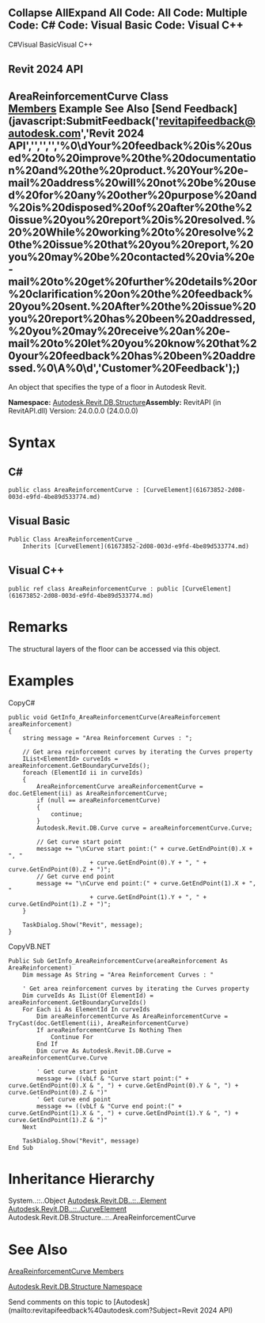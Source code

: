 ﻿

Collapse AllExpand All Code: All Code: Multiple Code: C# Code: Visual Basic Code: Visual C++   
---  
  
C#Visual BasicVisual C++

Revit 2024 API  
---  
AreaReinforcementCurve Class  
[Members](3963cca4-c83c-7ef9-734b-0602abd3162b.md) Example See Also [Send Feedback](javascript:SubmitFeedback\('revitapifeedback@autodesk.com','Revit 2024 API','','','','%0\\dYour%20feedback%20is%20used%20to%20improve%20the%20documentation%20and%20the%20product.%20Your%20e-mail%20address%20will%20not%20be%20used%20for%20any%20other%20purpose%20and%20is%20disposed%20of%20after%20the%20issue%20you%20report%20is%20resolved.%20%20While%20working%20to%20resolve%20the%20issue%20that%20you%20report,%20you%20may%20be%20contacted%20via%20e-mail%20to%20get%20further%20details%20or%20clarification%20on%20the%20feedback%20you%20sent.%20After%20the%20issue%20you%20report%20has%20been%20addressed,%20you%20may%20receive%20an%20e-mail%20to%20let%20you%20know%20that%20your%20feedback%20has%20been%20addressed.%0\\A%0\\d','Customer%20Feedback'\);)  
---  
  
An object that specifies the type of a floor in Autodesk Revit.

**Namespace:** [Autodesk.Revit.DB.Structure](d586b341-f687-9d90-e96d-255806b7d4fc.md)**Assembly:** RevitAPI (in RevitAPI.dll) Version: 24.0.0.0 (24.0.0.0)

# Syntax

C#  
---  
      
    
    public class AreaReinforcementCurve : [CurveElement](61673852-2d08-003d-e9fd-4be89d533774.md)  
  
Visual Basic  
---  
      
    
    Public Class AreaReinforcementCurve _
    	Inherits [CurveElement](61673852-2d08-003d-e9fd-4be89d533774.md)  
  
Visual C++  
---  
      
    
    public ref class AreaReinforcementCurve : public [CurveElement](61673852-2d08-003d-e9fd-4be89d533774.md)  
  
# Remarks

The structural layers of the floor can be accessed via this object.

# Examples

CopyC#
    
    
    public void GetInfo_AreaReinforcementCurve(AreaReinforcement areaReinforcement)
    {
        string message = "Area Reinforcement Curves : ";
    
        // Get area reinforcement curves by iterating the Curves property
        IList<ElementId> curveIds = areaReinforcement.GetBoundaryCurveIds();
        foreach (ElementId ii in curveIds)
        {
            AreaReinforcementCurve areaReinforcementCurve = doc.GetElement(ii) as AreaReinforcementCurve;
            if (null == areaReinforcementCurve)
            {
                continue;
            }
            Autodesk.Revit.DB.Curve curve = areaReinforcementCurve.Curve;
    
            // Get curve start point
            message += "\nCurve start point:(" + curve.GetEndPoint(0).X + ", "
                           + curve.GetEndPoint(0).Y + ", " + curve.GetEndPoint(0).Z + ")";
            // Get curve end point
            message += "\nCurve end point:(" + curve.GetEndPoint(1).X + ", "
                           + curve.GetEndPoint(1).Y + ", " + curve.GetEndPoint(1).Z + ")";
        }
    
        TaskDialog.Show("Revit", message);
    }

CopyVB.NET
    
    
    Public Sub GetInfo_AreaReinforcementCurve(areaReinforcement As AreaReinforcement)
        Dim message As String = "Area Reinforcement Curves : "
    
        ' Get area reinforcement curves by iterating the Curves property
        Dim curveIds As IList(Of ElementId) = areaReinforcement.GetBoundaryCurveIds()
        For Each ii As ElementId In curveIds
            Dim areaReinforcementCurve As AreaReinforcementCurve = TryCast(doc.GetElement(ii), AreaReinforcementCurve)
            If areaReinforcementCurve Is Nothing Then
                Continue For
            End If
            Dim curve As Autodesk.Revit.DB.Curve = areaReinforcementCurve.Curve
    
            ' Get curve start point
            message += ((vbLf & "Curve start point:(" + curve.GetEndPoint(0).X & ", ") + curve.GetEndPoint(0).Y & ", ") + curve.GetEndPoint(0).Z & ")"
            ' Get curve end point
            message += ((vbLf & "Curve end point:(" + curve.GetEndPoint(1).X & ", ") + curve.GetEndPoint(1).Y & ", ") + curve.GetEndPoint(1).Z & ")"
        Next
    
        TaskDialog.Show("Revit", message)
    End Sub

# Inheritance Hierarchy

System..::..Object [Autodesk.Revit.DB..::..Element](eb16114f-69ea-f4de-0d0d-f7388b105a16.md) [Autodesk.Revit.DB..::..CurveElement](61673852-2d08-003d-e9fd-4be89d533774.md) Autodesk.Revit.DB.Structure..::..AreaReinforcementCurve

# See Also

[AreaReinforcementCurve Members](3963cca4-c83c-7ef9-734b-0602abd3162b.md)

[Autodesk.Revit.DB.Structure Namespace](d586b341-f687-9d90-e96d-255806b7d4fc.md)

Send comments on this topic to [Autodesk](mailto:revitapifeedback%40autodesk.com?Subject=Revit 2024 API)